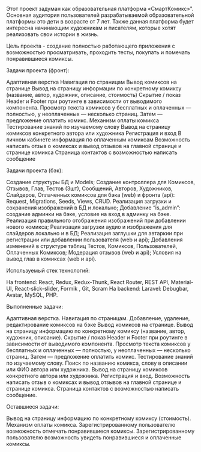 Этот проект задуман как образовательная платформа «СмартКомикс»".
Основная аудитория пользователей разрабатываемой образовательной  платформы это дети в возрасте от 7 лет. Также данная платформа будет интересна начинающим художникам и писателям, которые хотят реализовать свои истории в жизнь.

Цель проекта - создание полностью работающего приложения с возможностью просматривать, проходить тесты, покупать и помечать понравившиеся комиксы. 

Задачи проекта (фронт):

Адаптивная верстка
Навигация по страницам
Вывод комиксов на странице
Вывод на страницу информации по конкретному комиксу (название, автор, художник, описание, стоимость)
Скрытие / показ Header и Footer при роутинге в зависимости от выводимого компонента.
Просмотр текста комиксов у бесплатных и оплаченных — полностью, у неоплаченных — несколько страниц. Затем — предложение оплатить комикс.
Механизм оплаты комикса
Тестирование знаний по изучаемому слову
Вывод на страницу комиксов конкретного автора или художника
Регистрация и вход
В личном кабинете информация по оплаченным комиксам
Возможность написать отзыв о комиксах и вывод отзывов на главной странице и странице комикса
Страница контактов с возможностью написать сообщение

Задачи проекта (бэк):

Создание структуры БД и Models;
Создание контроллера для Комиксов, Отзывов, Глав, Тестов (3шт), Сообщений, Авторов, Художников, Слайдеров, Оплаченных комиксов для бэка (web) и фронта (api):
Request,
Migrations,
Seeds,
Views,
CRUD.
Реализация загрузки и сохранения изображений в БД и локально;
Добавление “is_admin”:
создание админки на бэке,
условие на вход в админку на бэке.
Реализация правильного отображения изображений при добавлении нового комикса;
Реализация загрузки аудио и изображения для слайдеров локально и в БД;
Реализация заглушки для автаркии при регистрации или добавлении пользователя (web и api);
Добавления изменений в структуре таблиц Тестов, Комиксов, Пользователей, Оплаченных Комиксов;
Модерация отзывов (web и api);
Условия на вывод глав в комиксах (web и api).

Используемый стек технологий:

На frontend:
React,
Redux,
Redux-Thunk,
React Router,
REST API,
Material-UI,
React-slick-slider,
Formik ,
Git,
Scram
На backend:
Laravel:
Debugbar,
Avatar,
MySQL,
PHP.

Выполненные задачи:

Адаптивная верстка.
Навигация по страницам.
Добавление, удаление, редактирование комиксов на бэке
Вывод комиксов на странице.
Вывод на страницу информацию по конкретному комиксу (название, автор, художник, описание).
Скрытие / показ Header и Footer  при роутинге в зависимости от выводимого компонента.
Просмотр текста комиксов у бесплатных   и оплаченных — полностью, у неоплаченных — несколько страниц. Затем — предложение оплатить комикс.
Тестирование знаний по изучаемому слову.
Поиск по названию комикса, слову в описании или ФИО автора или художника.
Вывод на страницу комиксов конкретного автора или художника.
Регистрация и вход.
Возможность написать отзыв о комиксах и вывод отзывов на главной странице и странице комикса.
Страница контактов с возможностью написать сообщение.

Оставшиеся задачи:

Вывод на страницу информацию по конкретному комиксу (стоимость).
Механизм оплаты комикса.
Зарегистрированному пользователю возможность отмечать понравившиеся комиксы.
Зарегистрированному пользователю возможность увидеть понравившиеся и оплаченные комиксы.


